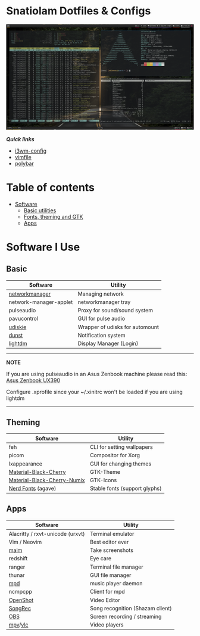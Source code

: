 # Snatiolam Dotfiles & Configs

![i3-preview](.screenshots/preview.png)

***Quick links***
- [i3wm-config](.config/i3/config)
- [vimfile](.vimrc)
- [polybar](.config/polybar/config)

# Table of contents
- [Software](#software-i-use)
  - [Basic utilities](#basic)
  - [Fonts, theming and GTK](#theming)
  - [Apps](#apps)

# Software I Use

## Basic

| Software                                                              | Utility                                      |
| --------------------------------------------------------------------- | -------------------------------------------- |
| [networkmanager](https://wiki.archlinux.org/index.php/NetworkManager) | Managing network                             |
| network-manager-applet                                                | networkmanager tray                          |
| pulseaudio                                                            | Proxy for sound/sound system                 |
| pavucontrol                                                           | GUI for pulse audio                          |
| [udiskie](https://wiki.archlinux.org/index.php/udisks)                | Wrapper of udisks for automount              |
| [dunst](https://wiki.archlinux.org/index.php/Dunst)                   | Notification system                          |
| [lightdm](https://wiki.archlinux.org/title/LightDM)                   | Display Manager (Login)                      |
  
---
**NOTE**

If you are using pulseaudio in an Asus Zenbook machine please read this: [Asus Zenbook UX390](https://wiki.archlinux.org/title/ASUS_Zenbook_UX390_(Espa%C3%B1ol))

Configure .xprofile since your ~/.xinitrc won't be loaded if you are using lightdm

---


## Theming

| Software                                                        | Utility                         |
| --------------------------------------------------------------- | ------------------------------- |
| feh                                                             | CLI for setting wallpapers      |
| picom                                                           | Compositor for Xorg             |
| lxappearance                                                    | GUI for changing themes         |
| [Material-Black-Cherry](https://www.gnome-look.org/p/1316887/)  | GTK-Theme                       |
| [Material-Black-Cherry-Numix](https://www.pling.com/p/1333360/) | GTK-Icons                       |
| [Nerd Fonts](https://www.nerdfonts.com/) (agave)                | Stable fonts (support glyphs)   |

## Apps

| Software                                                              | Utility                          |
| --------------------------------------------------------------------- | -------------------------------- |
| Alacritty / rxvt-unicode (urxvt)                                      | Terminal emulator                |
| Vim / Neovim                                                          | Best editor ever                 |
| [maim](https://github.com/naelstrof/maim)                             | Take screenshots                 |
| redshift                                                              | Eye care                         |
| ranger                                                                | Terminal file manager            |
| thunar                                                                | GUI file manager                 |
| [mpd](https://wiki.archlinux.org/index.php/Music_Player_Daemon)       | music player daemon              |
| ncmpcpp                                                               | Client for mpd                   |
| [OpenShot](https://www.openshot.org/)                                 | Video Editor                     |
| [SongRec](https://github.com/marin-m/SongRec)                         | Song recognition (Shazam client) |
| [OBS](https://obsproject.com/)                                        | Screen recording / streaming     |
| [mpv](https://mpv.io/)/[vlc](https://www.videolan.org/vlc/)           | Video players                    |

